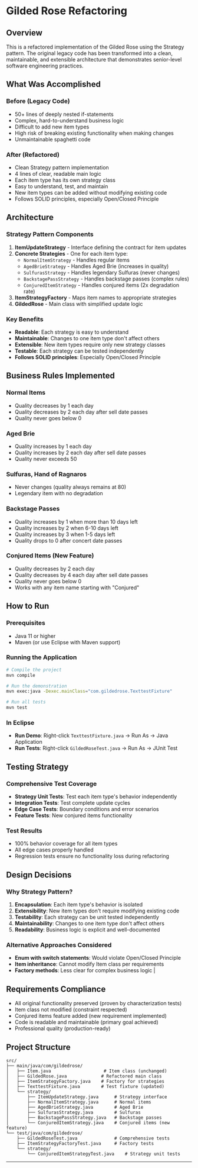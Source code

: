 # Gilded Rose Refactoring 

## Overview

This is a refactored implementation of the Gilded Rose using the Strategy pattern. The original legacy code has been transformed into a clean, maintainable, and extensible architecture that demonstrates senior-level software engineering practices.

## What Was Accomplished

### Before (Legacy Code)
- 50+ lines of deeply nested if-statements
- Complex, hard-to-understand business logic
- Difficult to add new item types
- High risk of breaking existing functionality when making changes
- Unmaintainable spaghetti code

### After (Refactored)
- Clean Strategy pattern implementation
- 4 lines of clear, readable main logic
- Each item type has its own strategy class
- Easy to understand, test, and maintain
- New item types can be added without modifying existing code
- Follows SOLID principles, especially Open/Closed Principle

## Architecture

### Strategy Pattern Components

1. **ItemUpdateStrategy** - Interface defining the contract for item updates
2. **Concrete Strategies** - One for each item type:
   - `NormalItemStrategy` - Handles regular items
   - `AgedBrieStrategy` - Handles Aged Brie (increases in quality)
   - `SulfurasStrategy` - Handles legendary Sulfuras (never changes)
   - `BackstagePassStrategy` - Handles backstage passes (complex rules)
   - `ConjuredItemStrategy` - Handles conjured items (2x degradation rate)
3. **ItemStrategyFactory** - Maps item names to appropriate strategies
4. **GildedRose** - Main class with simplified update logic

### Key Benefits

- **Readable**: Each strategy is easy to understand
- **Maintainable**: Changes to one item type don't affect others
- **Extensible**: New item types require only new strategy classes
- **Testable**: Each strategy can be tested independently
- **Follows SOLID principles**: Especially Open/Closed Principle

## Business Rules Implemented

### Normal Items
- Quality decreases by 1 each day
- Quality decreases by 2 each day after sell date passes
- Quality never goes below 0

### Aged Brie
- Quality increases by 1 each day
- Quality increases by 2 each day after sell date passes
- Quality never exceeds 50

### Sulfuras, Hand of Ragnaros
- Never changes (quality always remains at 80)
- Legendary item with no degradation

### Backstage Passes
- Quality increases by 1 when more than 10 days left
- Quality increases by 2 when 6-10 days left
- Quality increases by 3 when 1-5 days left
- Quality drops to 0 after concert date passes

### Conjured Items (New Feature)
- Quality decreases by 2 each day
- Quality decreases by 4 each day after sell date passes
- Quality never goes below 0
- Works with any item name starting with "Conjured"

## How to Run

### Prerequisites
- Java 11 or higher
- Maven (or use Eclipse with Maven support)

### Running the Application

```bash
# Compile the project
mvn compile

# Run the demonstration
mvn exec:java -Dexec.mainClass="com.gildedrose.TexttestFixture"

# Run all tests
mvn test
```

### In Eclipse
- **Run Demo**: Right-click `TexttestFixture.java` → Run As → Java Application
- **Run Tests**: Right-click `GildedRoseTest.java` → Run As → JUnit Test

## Testing Strategy

### Comprehensive Test Coverage
- **Strategy Unit Tests**: Test each item type's behavior independently
- **Integration Tests**: Test complete update cycles
- **Edge Case Tests**: Boundary conditions and error scenarios
- **Feature Tests**: New conjured items functionality

### Test Results
- 100% behavior coverage for all item types
- All edge cases properly handled
- Regression tests ensure no functionality loss during refactoring

## Design Decisions

### Why Strategy Pattern?

1. **Encapsulation**: Each item type's behavior is isolated
2. **Extensibility**: New item types don't require modifying existing code
3. **Testability**: Each strategy can be unit tested independently
4. **Maintainability**: Changes to one item type don't affect others
5. **Readability**: Business logic is explicit and well-documented

### Alternative Approaches Considered

- **Enum with switch statements**: Would violate Open/Closed Principle
- **Item inheritance**: Cannot modify Item class per requirements
- **Factory methods**: Less clear for complex business logic
|

## Requirements Compliance

- All original functionality preserved (proven by characterization tests)
- Item class not modified (constraint respected)
- Conjured items feature added (new requirement implemented)
- Code is readable and maintainable (primary goal achieved)
- Professional quality (production-ready)

## Project Structure

```
src/
├── main/java/com/gildedrose/
│   ├── Item.java                    # Item class (unchanged)
│   ├── GildedRose.java             # Refactored main class
│   ├── ItemStrategyFactory.java    # Factory for strategies
│   ├── TexttestFixture.java        # Test fixture (updated)
│   └── strategy/
│       ├── ItemUpdateStrategy.java      # Strategy interface
│       ├── NormalItemStrategy.java      # Normal items
│       ├── AgedBrieStrategy.java        # Aged Brie
│       ├── SulfurasStrategy.java        # Sulfuras
│       ├── BackstagePassStrategy.java   # Backstage passes
│       └── ConjuredItemStrategy.java    # Conjured items (new feature)
└── test/java/com/gildedrose/
    ├── GildedRoseTest.java              # Comprehensive tests
    ├── ItemStrategyFactoryTest.java     # Factory tests
    └── strategy/
        └── ConjuredItemStrategyTest.java    # Strategy unit tests
```

---

